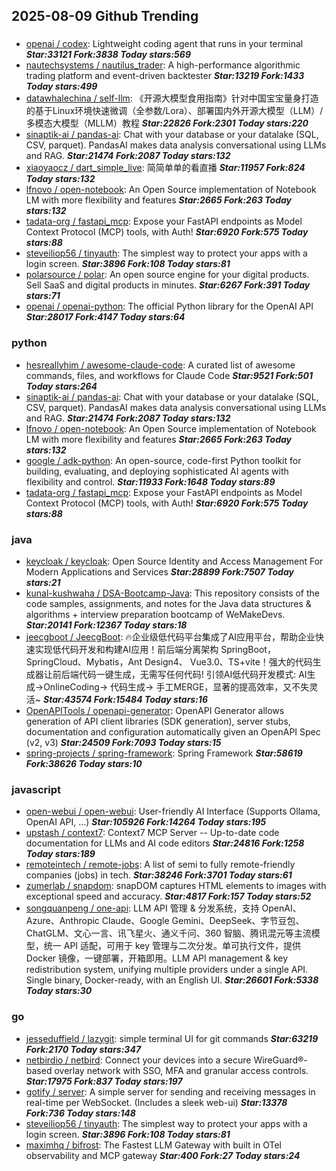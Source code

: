 ## 2025-08-09 Github Trending

### 
* [openai / codex](https://github.com/openai/codex): Lightweight coding agent that runs in your terminal ***Star:33121 Fork:3838 Today stars:569***
* [nautechsystems / nautilus_trader](https://github.com/nautechsystems/nautilus_trader): A high-performance algorithmic trading platform and event-driven backtester ***Star:13219 Fork:1433 Today stars:499***
* [datawhalechina / self-llm](https://github.com/datawhalechina/self-llm): 《开源大模型食用指南》针对中国宝宝量身打造的基于Linux环境快速微调（全参数/Lora）、部署国内外开源大模型（LLM）/多模态大模型（MLLM）教程 ***Star:22826 Fork:2301 Today stars:220***
* [sinaptik-ai / pandas-ai](https://github.com/sinaptik-ai/pandas-ai): Chat with your database or your datalake (SQL, CSV, parquet). PandasAI makes data analysis conversational using LLMs and RAG. ***Star:21474 Fork:2087 Today stars:132***
* [xiaoyaocz / dart_simple_live](https://github.com/xiaoyaocz/dart_simple_live): 简简单单的看直播 ***Star:11957 Fork:824 Today stars:132***
* [lfnovo / open-notebook](https://github.com/lfnovo/open-notebook): An Open Source implementation of Notebook LM with more flexibility and features ***Star:2665 Fork:263 Today stars:132***
* [tadata-org / fastapi_mcp](https://github.com/tadata-org/fastapi_mcp): Expose your FastAPI endpoints as Model Context Protocol (MCP) tools, with Auth! ***Star:6920 Fork:575 Today stars:88***
* [steveiliop56 / tinyauth](https://github.com/steveiliop56/tinyauth): The simplest way to protect your apps with a login screen. ***Star:3896 Fork:108 Today stars:81***
* [polarsource / polar](https://github.com/polarsource/polar): An open source engine for your digital products. Sell SaaS and digital products in minutes. ***Star:6267 Fork:391 Today stars:71***
* [openai / openai-python](https://github.com/openai/openai-python): The official Python library for the OpenAI API ***Star:28017 Fork:4147 Today stars:64***

### python
* [hesreallyhim / awesome-claude-code](https://github.com/hesreallyhim/awesome-claude-code): A curated list of awesome commands, files, and workflows for Claude Code ***Star:9521 Fork:501 Today stars:264***
* [sinaptik-ai / pandas-ai](https://github.com/sinaptik-ai/pandas-ai): Chat with your database or your datalake (SQL, CSV, parquet). PandasAI makes data analysis conversational using LLMs and RAG. ***Star:21474 Fork:2087 Today stars:132***
* [lfnovo / open-notebook](https://github.com/lfnovo/open-notebook): An Open Source implementation of Notebook LM with more flexibility and features ***Star:2665 Fork:263 Today stars:132***
* [google / adk-python](https://github.com/google/adk-python): An open-source, code-first Python toolkit for building, evaluating, and deploying sophisticated AI agents with flexibility and control. ***Star:11933 Fork:1648 Today stars:89***
* [tadata-org / fastapi_mcp](https://github.com/tadata-org/fastapi_mcp): Expose your FastAPI endpoints as Model Context Protocol (MCP) tools, with Auth! ***Star:6920 Fork:575 Today stars:88***

### java
* [keycloak / keycloak](https://github.com/keycloak/keycloak): Open Source Identity and Access Management For Modern Applications and Services ***Star:28899 Fork:7507 Today stars:21***
* [kunal-kushwaha / DSA-Bootcamp-Java](https://github.com/kunal-kushwaha/DSA-Bootcamp-Java): This repository consists of the code samples, assignments, and notes for the Java data structures & algorithms + interview preparation bootcamp of WeMakeDevs. ***Star:20141 Fork:12367 Today stars:18***
* [jeecgboot / JeecgBoot](https://github.com/jeecgboot/JeecgBoot): 🔥企业级低代码平台集成了AI应用平台，帮助企业快速实现低代码开发和构建AI应用！前后端分离架构 SpringBoot，SpringCloud、Mybatis，Ant Design4、 Vue3.0、TS+vite！强大的代码生成器让前后端代码一键生成，无需写任何代码! 引领AI低代码开发模式: AI生成->OnlineCoding-> 代码生成-> 手工MERGE，显著的提高效率，又不失灵活~ ***Star:43574 Fork:15484 Today stars:16***
* [OpenAPITools / openapi-generator](https://github.com/OpenAPITools/openapi-generator): OpenAPI Generator allows generation of API client libraries (SDK generation), server stubs, documentation and configuration automatically given an OpenAPI Spec (v2, v3) ***Star:24509 Fork:7093 Today stars:15***
* [spring-projects / spring-framework](https://github.com/spring-projects/spring-framework): Spring Framework ***Star:58619 Fork:38626 Today stars:10***

### javascript
* [open-webui / open-webui](https://github.com/open-webui/open-webui): User-friendly AI Interface (Supports Ollama, OpenAI API, ...) ***Star:105926 Fork:14264 Today stars:195***
* [upstash / context7](https://github.com/upstash/context7): Context7 MCP Server -- Up-to-date code documentation for LLMs and AI code editors ***Star:24816 Fork:1258 Today stars:189***
* [remoteintech / remote-jobs](https://github.com/remoteintech/remote-jobs): A list of semi to fully remote-friendly companies (jobs) in tech. ***Star:38246 Fork:3701 Today stars:61***
* [zumerlab / snapdom](https://github.com/zumerlab/snapdom): snapDOM captures HTML elements to images with exceptional speed and accuracy. ***Star:4817 Fork:157 Today stars:52***
* [songquanpeng / one-api](https://github.com/songquanpeng/one-api): LLM API 管理 & 分发系统，支持 OpenAI、Azure、Anthropic Claude、Google Gemini、DeepSeek、字节豆包、ChatGLM、文心一言、讯飞星火、通义千问、360 智脑、腾讯混元等主流模型，统一 API 适配，可用于 key 管理与二次分发。单可执行文件，提供 Docker 镜像，一键部署，开箱即用。LLM API management & key redistribution system, unifying multiple providers under a single API. Single binary, Docker-ready, with an English UI. ***Star:26601 Fork:5338 Today stars:30***

### go
* [jesseduffield / lazygit](https://github.com/jesseduffield/lazygit): simple terminal UI for git commands ***Star:63219 Fork:2170 Today stars:347***
* [netbirdio / netbird](https://github.com/netbirdio/netbird): Connect your devices into a secure WireGuard®-based overlay network with SSO, MFA and granular access controls. ***Star:17975 Fork:837 Today stars:197***
* [gotify / server](https://github.com/gotify/server): A simple server for sending and receiving messages in real-time per WebSocket. (Includes a sleek web-ui) ***Star:13378 Fork:736 Today stars:148***
* [steveiliop56 / tinyauth](https://github.com/steveiliop56/tinyauth): The simplest way to protect your apps with a login screen. ***Star:3896 Fork:108 Today stars:81***
* [maximhq / bifrost](https://github.com/maximhq/bifrost): The Fastest LLM Gateway with built in OTel observability and MCP gateway ***Star:400 Fork:27 Today stars:24***
